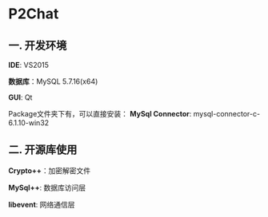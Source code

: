 # P2Chat

## 一. 开发环境

**IDE**: VS2015

**数据库**：MySQL 5.7.16(x64)

**GUI**: Qt

Package文件夹下有，可以直接安装：
**MySql Connector**: mysql-connector-c-6.1.10-win32

## 二. 开源库使用

**Crypto++**：加密解密文件

**MySql++**: 数据库访问层

**libevent**: 网络通信层